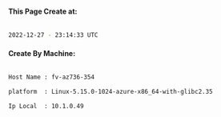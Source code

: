 
   
#### This Page Create at:

```bash

2022-12-27 - 23:14:33 UTC

```

#### Create By Machine:

```bash

Host Name : fv-az736-354

platform  : Linux-5.15.0-1024-azure-x86_64-with-glibc2.35

Ip Local  : 10.1.0.49

```

